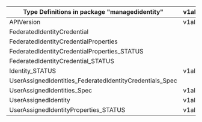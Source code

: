 | Type Definitions in package "managedidentity"            | v1alpha1api20181130 | v1beta20181130 | v1beta20220131preview |
|----------------------------------------------------------|---------------------|----------------|-----------------------|
| APIVersion                                               | v1alpha1api20181130 | v1beta20181130 | v1beta20220131preview |
| FederatedIdentityCredential                              |                     |                | v1beta20220131preview |
| FederatedIdentityCredentialProperties                    |                     |                | v1beta20220131preview |
| FederatedIdentityCredentialProperties_STATUS             |                     |                | v1beta20220131preview |
| FederatedIdentityCredential_STATUS                       |                     |                | v1beta20220131preview |
| Identity_STATUS                                          | v1alpha1api20181130 | v1beta20181130 |                       |
| UserAssignedIdentities_FederatedIdentityCredentials_Spec |                     |                | v1beta20220131preview |
| UserAssignedIdentities_Spec                              | v1alpha1api20181130 | v1beta20181130 |                       |
| UserAssignedIdentity                                     | v1alpha1api20181130 | v1beta20181130 |                       |
| UserAssignedIdentityProperties_STATUS                    | v1alpha1api20181130 | v1beta20181130 |                       |
